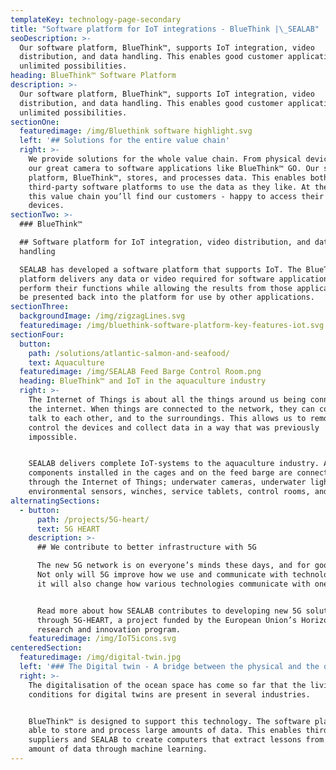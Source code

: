 ```yaml
---
templateKey: technology-page-secondary
title: "Software platform for IoT integrations - BlueThink |\_SEALAB"
seoDescription: >-
  Our software platform, BlueThink™, supports IoT integration, video
  distribution, and data handling. This enables good customer applications with
  unlimited possibilities.  
heading: BlueThink™ Software Platform
description: >-
  Our software platform, BlueThink™, supports IoT integration, video
  distribution, and data handling. This enables good customer applications with
  unlimited possibilities.  
sectionOne:
  featuredimage: /img/Bluethink software highlight.svg
  left: '## Solutions for the entire value chain'
  right: >-
    We provide solutions for the whole value chain. From physical devices like
    our great camera to software applications like BlueThink™ GO. Our software
    platform, BlueThink™, stores, and processes data. This enables both ours and
    third-party software platforms to use the data as they like. At the end of
    this value chain you’ll find our customers - happy to access their data and
    devices.
sectionTwo: >-
  ### BlueThink™

  ## Software platform for IoT integration, video distribution, and data
  handling

  SEALAB has developed a software platform that supports IoT. The BlueThink™
  platform delivers any data or video required for software applications to
  perform their functions while allowing the results from those applications to
  be presented back into the platform for use by other applications.
sectionThree:
  backgroundImage: /img/zigzagLines.svg
  featuredimage: /img/bluethink-software-platform-key-features-iot.svg
sectionFour:
  button:
    path: /solutions/atlantic-salmon-and-seafood/
    text: Aquaculture
  featuredimage: /img/SEALAB Feed Barge Control Room.png
  heading: BlueThink™ and IoT in the aquaculture industry
  right: >-
    The Internet of Things is about all the things around us being connected to
    the internet. When things are connected to the network, they can connect,
    talk to each other, and to the surroundings. This allows us to remotely
    control the devices and collect data in a way that was previously
    impossible.


    SEALAB delivers complete IoT-systems to the aquaculture industry. All
    components installed in the cages and on the feed barge are connected
    through the Internet of Things; underwater cameras, underwater lights,
    environmental sensors, winches, service tablets, control rooms, and more.
alternatingSections:
  - button:
      path: /projects/5G-heart/
      text: 5G HEART
    description: >-
      ## We contribute to better infrastructure with 5G

      The new 5G network is on everyone’s minds these days, and for good reason.
      Not only will 5G improve how we use and communicate with technology, but
      it will also change how various technologies communicate with one another.


      Read more about how SEALAB contributes to developing new 5G solutions
      through 5G-HEART, a project funded by the European Union’s Horizon 2020
      research and innovation program.
    featuredimage: /img/IoT5icons.svg
centeredSection:
  featuredimage: /img/digital-twin.jpg
  left: '### The Digital twin - A bridge between the physical and the digital world'
  right: >-
    The digitalisation of the ocean space has come so far that the living
    conditions for digital twins are present in several industries. 


    BlueThink™ is designed to support this technology. The software platform is
    able to store and process large amounts of data. This enables third party
    suppliers and SEALAB to create computers that extract lessons from a large
    amount of data through machine learning.
---
```



